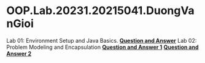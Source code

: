 # OOP.Lab.20231.20215041.DuongVanGioi<space><space>
Lab 01: Environment Setup and Java Basics.<space><space> 
        [**Question and Answer**](./Lab01/answer.txt)<space><space>
Lab 02: Problem Modeling and Encapsulation<space><space> 
        [**Question and Answer 1**](./Lab02/answer.txt)<space><space>
        [**Question and Answer 2**](./Lab02/answer_15_Passing_parameter.txt)<space><space>
